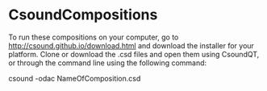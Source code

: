 # CsoundCompositions

To run these compositions on your computer, go to http://csound.github.io/download.html and download the installer for your platform. Clone or download the .csd files and open them using CsoundQT, or through the command line using the following command:

csound -odac NameOfComposition.csd
